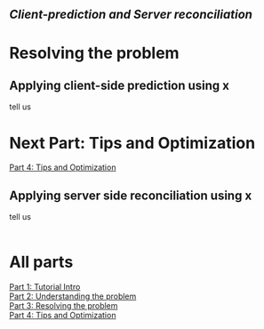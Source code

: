 ## *Client-prediction and Server reconciliation*

# Resolving the problem

## Applying client-side prediction using x
tell us

# Next Part: Tips and Optimization
[Part 4: Tips and Optimization](Part_4.md)  <br>

## Applying server side reconciliation using x
tell us
<br> <br>
# All parts
[Part 1: Tutorial Intro](Part_1.md)  <br>
[Part 2: Understanding the problem](Part_2.md)  <br>
[Part 3: Resolving the problem](Part_3.md)  <br>
[Part 4: Tips and Optimization](Part_4.md)
